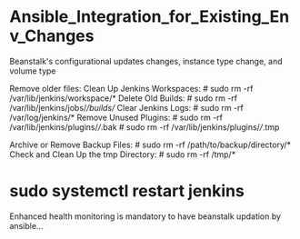 # Ansible_Integration_for_Existing_Env_Changes
Beanstalk's configurational updates changes, instance type change, and volume type

Remove older files:
Clean Up Jenkins Workspaces: # sudo rm -rf /var/lib/jenkins/workspace/*
Delete Old Builds: # sudo rm -rf /var/lib/jenkins/jobs/*/builds/*
Clear Jenkins Logs: # sudo rm -rf /var/log/jenkins/*
Remove Unused Plugins: # sudo rm -rf /var/lib/jenkins/plugins/*/*.bak
                       # sudo rm -rf /var/lib/jenkins/plugins/*/*.tmp

Archive or Remove Backup Files: # sudo rm -rf /path/to/backup/directory/*
Check and Clean Up the tmp Directory: # sudo rm -rf /tmp/*
# sudo systemctl restart jenkins

Enhanced health monitoring is mandatory to have beanstalk updation by ansible...


